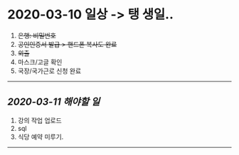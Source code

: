 # 2020-03-10 일상 -> 탱 생일..

1. ~~은행: 비밀번호~~ 
2. ~~공인인증서 발급 > 핸드폰 복사도 완료~~
3. ~~외출~~
4. 마스크/고글 확인
5. 국장/국가근로 신청 완료

-----------------------------------
## *2020-03-11 해야할 일*
1. 강의 작업 업로드
2. sql
3. 식당 예약 미루기.
------------